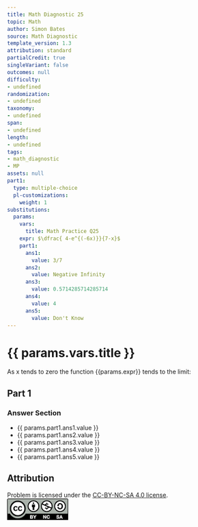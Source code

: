 ```yaml
---
title: Math Diagnostic 25
topic: Math
author: Simon Bates
source: Math Diagnostic
template_version: 1.3
attribution: standard
partialCredit: true
singleVariant: false
outcomes: null
difficulty:
- undefined
randomization:
- undefined
taxonomy:
- undefined
span:
- undefined
length:
- undefined
tags:
- math_diagnostic
- MP
assets: null
part1:
  type: multiple-choice
  pl-customizations:
    weight: 1
substitutions:
  params:
    vars:
      title: Math Practice Q25
    expr: $\dfrac{ 4-e^{(-6x)}}{7-x}$
    part1:
      ans1:
        value: 3/7
      ans2:
        value: Negative Infinity
      ans3:
        value: 0.5714285714285714
      ans4:
        value: 4
      ans5:
        value: Don't Know
---
```

# {{ params.vars.title }}
As x tends to zero the function {{params.expr}} tends to the limit:

## Part 1

### Answer Section

- {{ params.part1.ans1.value }}
- {{ params.part1.ans2.value }}
- {{ params.part1.ans3.value }}
- {{ params.part1.ans4.value }}
- {{ params.part1.ans5.value }}

## Attribution

Problem is licensed under the [CC-BY-NC-SA 4.0 license](https://creativecommons.org/licenses/by-nc-sa/4.0/).<br> ![The Creative Commons 4.0 license requiring attribution-BY, non-commercial-NC, and share-alike-SA license.](https://raw.githubusercontent.com/firasm/bits/master/by-nc-sa.png)